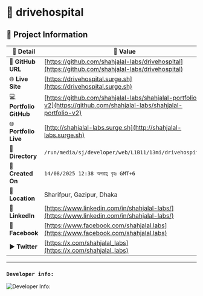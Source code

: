 # 🌟 drivehospital

## 📂 Project Information

| 📝 **Detail**           | 📌 **Value**                                                                                                         |
| ----------------------- | -------------------------------------------------------------------------------------------------------------------- |
| 🔗 **GitHub URL**       | [https://github.com/shahjalal-labs/drivehospital](https://github.com/shahjalal-labs/drivehospital)                   |
| 🌐 **Live Site**        | [https://drivehospital.surge.sh](https://drivehospital.surge.sh)                                                     |
| 💻 **Portfolio GitHub** | [https://github.com/shahjalal-labs/shahjalal-portfolio-v2](https://github.com/shahjalal-labs/shahjalal-portfolio-v2) |
| 🌐 **Portfolio Live**   | [http://shahjalal-labs.surge.sh](http://shahjalal-labs.surge.sh)                                                     |
| 📁 **Directory**        | `/run/media/sj/developer/web/L1B11/13mi/drivehospital`                                                               |
| 📅 **Created On**       | `14/08/2025 12:38 অপরাহ্ণ বৃহঃ GMT+6`                                                                                |
| 📍 **Location**         | Sharifpur, Gazipur, Dhaka                                                                                            |
| 💼 **LinkedIn**         | [https://www.linkedin.com/in/shahjalal-labs/](https://www.linkedin.com/in/shahjalal-labs/)                           |
| 📘 **Facebook**         | [https://www.facebook.com/shahjalal.labs](https://www.facebook.com/shahjalal.labs)                                   |
| ▶️ **Twitter**          | [https://x.com/shahjalal_labs](https://x.com/shahjalal_labs)                                                         |

---

### `Developer info:`

![Developer Info:](https://i.ibb.co/kVR4YmrX/developer-Info-Github-Banner.png)

